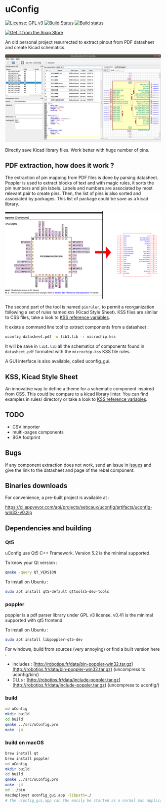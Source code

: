 # uConfig

[![License: GPL v3](https://img.shields.io/badge/License-GPL%20v3-blue.svg)](http://www.gnu.org/licenses/gpl-3.0)
[![Build Status](https://travis-ci.org/Robotips/uConfig.svg?branch=master)](https://travis-ci.org/Robotips/uConfig)
[![Build status](https://ci.appveyor.com/api/projects/status/6nh5atkhvi9w3dfy?svg=true)](https://ci.appveyor.com/project/sebcaux/uconfig)

[![Get it from the Snap Store](https://snapcraft.io/static/images/badges/en/snap-store-black.svg)](https://snapcraft.io/uconfig)

An old personal project resurrected to extract pinout from PDF datasheet and create Kicad schematics.

![Screenshot](uConfig_gui.png)

Directly save Kicad library files. Work better with huge number of pins.

## PDF extraction, how does it work ?

The extraction of pin mapping from PDF files is done by parsing datasheet. Poppler is used to extract blocks of text and with magic rules,
it sorts the pin numbers and pin labels. Labels and numbers are associated by most relevant pair to create pins. Then, the list of pins is
also sorted and associated by packages. This list of package could be save as a kicad library.

![Screenshot](uConfig.png)

The second part of the tool is named `pinruler`, to permit a reorganization following a set of rules named `KSS` (Kicad Style Sheet).
KSS files are similar to CSS files, take a look to [KSS reference variables](rules/README.md).

It exists a command line tool to extract components from a datasheet :

```bash
uconfig datasheet.pdf -o lib1.lib -r microchip.kss
```

It will be save in `lib1.lib` all the schematics of components found in `datasheet.pdf` formated with the `microchip.kss` KSS file rules.

A GUI interface is also available, called uconfig_gui.

## KSS, Kicad Style Sheet

An innovative way to define a theme for a schematic component inspired from CSS. This could be compare to a
kicad library linter. You can find examples in rules/ directory or take a look to [KSS reference variables](rules/README.md).

## TODO

- CSV importer
- multi-pages components
- BGA footprint

## Bugs

If any component extraction does not work, send an issue in [issues](https://github.com/Robotips/uConfig/issues)
and give the link to the datasheet and page of the rebel component.

## Binaries downloads

For convenience, a pre-built project is available at :

https://ci.appveyor.com/api/projects/sebcaux/uconfig/artifacts/uconfig-win32-v0.zip

## Dependencies and building
### Qt5

uConfig use Qt5 C++ Framework. Version 5.2 is the minimal supported.

To know your Qt version :

```bash
qmake -query QT_VERSION
```

To install on Ubuntu :

```bash
sudo apt install qt5-default qttools5-dev-tools
```

### poppler

poppler is a pdf parser library under GPL v3 license. v0.41 is the minimal supported with qt5 frontend.

To install on Ubuntu :

```bash
sudo apt install libpoppler-qt5-dev
```

For windows, build from sources (very annoying) or find a built version here :

- includes : [http://robotips.fr/data/bin-poppler-win32.tar.gz](http://robotips.fr/data/bin-poppler-win32.tar.gz) (uncompress to uconfig/bin/)
- DLLs : [http://robotips.fr/data/include-poppler.tar.gz](http://robotips.fr/data/include-poppler.tar.gz) (uncompress to uconfig/)

### build

```bash
cd uConfig
mkdir build
cd build
qmake ../src/uConfig.pro
make -j4
```

### build on macOS

```bash
brew install qt
brew install poppler
cd uConfig
mkdir build
cd build
qmake ../src/uConfig.pro
make -j4
cd ../bin
macdeployqt uconfig_gui.app -libpath=./
# the uconfig_gui.app can the easily be started as a normal mac application
```
